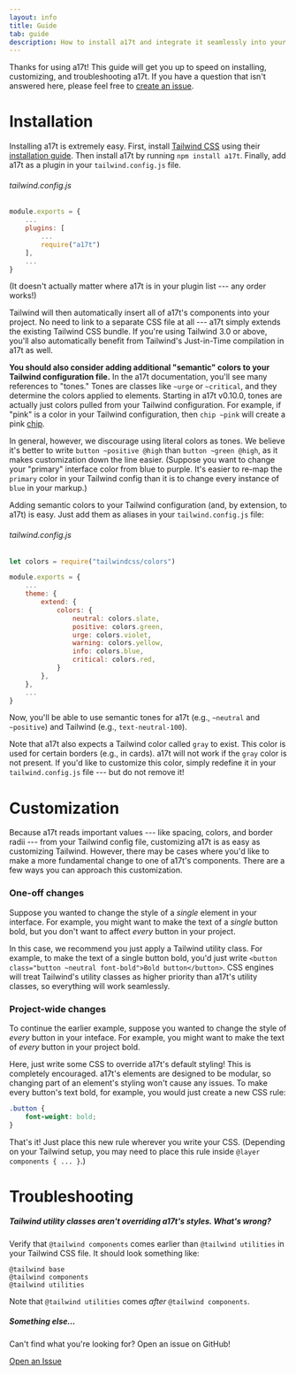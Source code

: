 ```yaml
---
layout: info
title: Guide
tab: guide
description: How to install a17t and integrate it seamlessly into your project
---
```


Thanks for using a17t! This guide will get you up to speed on installing, customizing, and troubleshooting a17t. If you have a question that isn't answered here, please feel free to [create an issue](https://github.com/milesmcc/a17t/issues/new).

# Installation

Installing a17t is extremely easy. First, install [Tailwind CSS](https://tailwindcss.com) using their [installation guide](https://tailwindcss.com/docs/installation). Then install a17t by running `npm install a17t`. Finally, add a17t as a plugin in your `tailwind.config.js` file.

###### tailwind.config.js

```javascript
module.exports = {
    ...
    plugins: [
        ...
        require("a17t")
    ],
    ...
}
```

(It doesn't actually matter where a17t is in your plugin list --- any order works!)

Tailwind will then automatically insert all of a17t's components into your project. No need to link to a separate CSS file at all --- a17t simply extends the existing Tailwind CSS bundle. If you're using Tailwind 3.0 or above, you'll also automatically benefit from Tailwind's Just-in-Time compilation in a17t as well.

**You should also consider adding additional "semantic" colors to your Tailwind configuration file.** In the a17t documentation, you'll see many references to "tones." Tones are classes like `~urge` or `~critical`, and they determine the colors applied to elements. Starting in a17t v0.10.0, tones are actually just colors pulled from your Tailwind configuration. For example, if "pink" is a color in your Tailwind configuration, then `chip ~pink` will create a pink [chip](/information/chip).

In general, however, we discourage using literal colors as tones. We believe it's better to write `button ~positive @high` than `button ~green @high`, as it makes customization down the line easier. (Suppose you want to change your "primary" interface color from blue to purple. It's easier to re-map the `primary` color in your Tailwind config than it is to change every instance of `blue` in your markup.)

Adding semantic colors to your Tailwind configuration (and, by extension, to a17t) is easy. Just add them as aliases in your `tailwind.config.js` file:

###### tailwind.config.js

```javascript
let colors = require("tailwindcss/colors")

module.exports = {
    ...
    theme: {
        extend: {
            colors: {
                neutral: colors.slate,
                positive: colors.green,
                urge: colors.violet,
                warning: colors.yellow,
                info: colors.blue,
                critical: colors.red,
            }
        },
    },
    ...
}
```

Now, you'll be able to use semantic tones for a17t (e.g., `~neutral` and `~positive`) and Tailwind (e.g., `text-neutral-100`).

Note that a17t also expects a Tailwind color called `gray` to exist. This color is used for certain borders (e.g., in cards). a17t will not work if the `gray` color is not present. If you'd like to customize this color, simply redefine it in your `tailwind.config.js` file --- but do not remove it!

# Customization

Because a17t reads important values --- like spacing, colors, and border radii --- from your Tailwind config file, customizing a17t is as easy as customizing Tailwind. However, there may be cases where you'd like to make a more fundamental change to one of a17t's components. There are a few ways you can approach this customization.

### One-off changes

Suppose you wanted to change the style of a *single* element in your interface. For example, you might want to make the text of a *single* button bold, but you don't want to affect *every* button in your project.

In this case, we recommend you just apply a Tailwind utility class. For example, to make the text of a single button bold, you'd just write `<button class="button ~neutral font-bold">Bold button</button>`. CSS engines will treat Tailwind's utility classes as higher priority than a17t's utility classes, so everything will work seamlessly.

### Project-wide changes

To continue the earlier example, suppose you wanted to change the style of *every* button in your inteface. For example, you might want to make the text of *every* button in your project bold.

Here, just write some CSS to override a17t's default styling! This is completely encouraged. a17t's elements are designed to be modular, so changing part of an element's styling won't cause any issues. To make every button's text bold, for example, you would just create a new CSS rule:

```css
.button {
    font-weight: bold;
}
```

That's it! Just place this new rule wherever you write your CSS. (Depending on your Tailwind setup, you may need to place this rule inside `@layer components { ... }`.)

# Troubleshooting

##### Tailwind utility classes aren't overriding a17t's styles. What's wrong?

Verify that `@tailwind components` comes earlier than `@tailwind utilities` in your Tailwind CSS file. It should look something like:

```
@tailwind base
@tailwind components
@tailwind utilities
```

Note that `@tailwind utilities` comes *after* `@tailwind components`.

##### Something else...

Can't find what you're looking for? Open an issue on GitHub!

<a href="https://github.com/milesmcc/a17t/issues/new" class="button">
    <i class="icon fa-brands fa-github mr-2"></i>
    Open an Issue
</a>